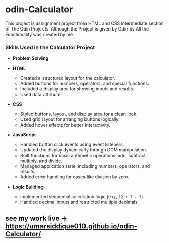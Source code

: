 # odin-Calculator
This project is assignment project from HTML and CSS intermediate section of The Odin Projects. Although the Project is given by Odin by All the Functionality was created by me


### Skills Used in the Calculator Project

- **Problem Solving**

- **HTML**  
  - Created a structured layout for the calculator.  
  - Added buttons for numbers, operators, and special functions.  
  - Included a display area for showing inputs and results.
  - Used data attribute  

- **CSS**   
  - Styled buttons, layout, and display area for a clean look.  
  - Used grid layout for arranging buttons logically.  
  - Added hover effects for better interactivity.  

- **JavaScript**  
  - Handled button click events using event listeners.  
  - Updated the display dynamically through DOM manipulation.  
  - Built functions for basic arithmetic operations: add, subtract, multiply, and divide.  
  - Managed application state, including numbers, operators, and results.  
  - Added error handling for cases like division by zero.  


- **Logic Building**  
  - Implemented sequential calculation logic (e.g., `12 + 7 - 3`).  
  - Handled decimal inputs and restricted multiple decimals.
 
    
## see my work live -> https://umarsiddique010.github.io/odin-Calculator/

